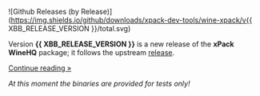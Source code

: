 ![Github Releases (by Release)](https://img.shields.io/github/downloads/xpack-dev-tools/wine-xpack/v{{ XBB_RELEASE_VERSION }}/total.svg)

Version **{{ XBB_RELEASE_VERSION }}** is a new release of the **xPack WineHQ** package; it follows the upstream [release](https://www.winehq.org/news/).

[Continue reading »](will-be-updated-shortly)

_At this moment the binaries are provided for tests only!_
